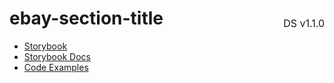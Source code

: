 <h1 style='display: flex; justify-content: space-between; align-items: center;'>
    <span>
        ebay-section-title
    </span>
    <span style='font-weight: normal; font-size: medium; margin-bottom: -15px;'>
        DS v1.1.0
    </span>
</h1>

- [Storybook](https://ebay.github.io/evo-web/ebayui-core/?path=/story/navigation-disclosure-ebay-section-title)
- [Storybook Docs](https://ebay.github.io/evo-web/ebayui-core/?path=/docs/navigation-disclosure-ebay-section-title)
- [Code Examples](https://github.com/eBay/evo-web/tree/main/packages/ebayui-core/src/components/ebay-section-title/examples)
